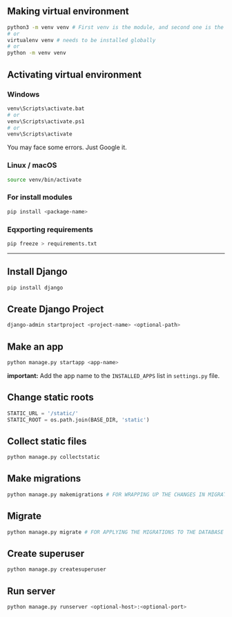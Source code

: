 ## Making virtual environment
```bash
python3 -m venv venv # First venv is the module, and second one is the name of the virtual environment
# or
virtualenv venv # needs to be installed globally
# or
python -m venv venv
```
## Activating virtual environment
### Windows
```bash
venv\Scripts\activate.bat
# or
venv\Scripts\activate.ps1
# or
venv\Scripts\activate
```
You may face some errors. Just Google it.
### Linux / macOS
```bash
source venv/bin/activate
```
### For install modules
```bash
pip install <package-name>
```
### Eqxporting requirements
```bash
pip freeze > requirements.txt
```

---

## Install Django
```bash
pip install django
```
## Create Django Project
```bash
django-admin startproject <project-name> <optional-path>
```
## Make an app
```bash 
python manage.py startapp <app-name>
```
**important:** Add the app name to the `INSTALLED_APPS` list in `settings.py` file.
## Change static roots
```python
STATIC_URL = '/static/'
STATIC_ROOT = os.path.join(BASE_DIR, 'static')
```
## Collect static files
```bash
python manage.py collectstatic
```
## Make migrations
```bash
python manage.py makemigrations # FOR WRAPPING UP THE CHANGES IN MIGRATION FILES OF THE APPS
```
## Migrate
```bash
python manage.py migrate # FOR APPLYING THE MIGRATIONS TO THE DATABASE
```
## Create superuser
```bash
python manage.py createsuperuser
```
## Run server
```bash
python manage.py runserver <optional-host>:<optional-port>
```
